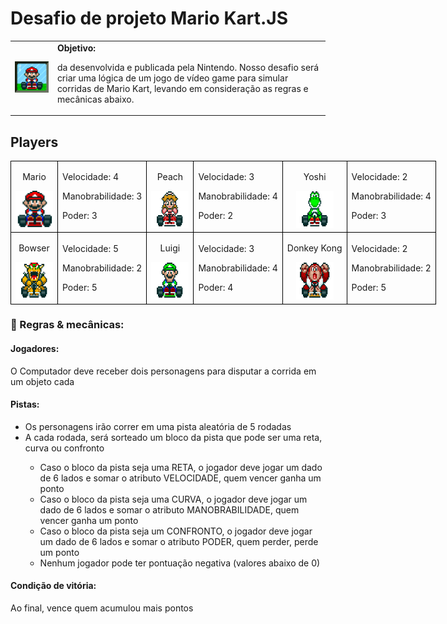 <h1>Desafio de projeto Mario Kart.JS</h1>
<table>
  <tr>
    <td>
      <img src="docs/header.gif" alt="Mario Kart" width="200">
    </td>
    <td>
        <b>Objetivo:</b>
        <p>da desenvolvida e publicada pela Nintendo. Nosso desafio será criar uma lógica de um jogo de vídeo game para simular corridas de Mario Kart, levando em consideração as regras e mecânicas abaixo.</p>
    </td>
  </tr>
</table>
<h2>Players</h2>
<table style="border-collapse: collapse; width: 800px; margin: 0;">
    <tr>
        <td style="border: 1px solid black; text-align: center;">
            <p>Mario</p>
            <img src="docs/mario.gif" alt="Mario Kart" width="60" height="60">
        </td>
        <td style="border: 1px solid black; text-align: justify;">
            <p>Velocidade: 4</p>
            <p>Manobrabilidade: 3</p>
            <p>Poder: 3</p>
        </td>
        <td style="border: 1px solid black; text-align: center;">
            <p>Peach</p>
            <img src="docs/peach.gif" alt="Peach" width="60" height="60">
        </td>
        <td style="border: 1px solid black; text-align: justify;">
            <p>Velocidade: 3</p>
            <p>Manobrabilidade: 4</p>
            <p>Poder: 2</p>
        </td>
        <td style="border: 1px solid black; text-align: center;">
            <p>Yoshi</p>
            <img src="docs/yoshi.gif" alt="Yoshi" width="60" height="60">
        </td>
        <td style="border: 1px solid black; text-align: justify;">
            <p>Velocidade: 2</p>
            <p>Manobrabilidade: 4</p>
            <p>Poder: 3</p>
        </td>
    </tr>
    <tr>
        <td style="border: 1px solid black; text-align: center;">
            <p>Bowser</p>
            <img src="docs/bowser.gif" alt="Bowser" width="60" height="60">
        </td>
        <td style="border: 1px solid black; text-align: justify;">
            <p>Velocidade: 5</p>
            <p>Manobrabilidade: 2</p>
            <p>Poder: 5</p>
        </td>
        <td style="border: 1px solid black; text-align: center;">
            <p>Luigi</p>
            <img src="docs/luigi.gif" alt="Luigi" width="60" height="60">
        </td>
        <td style="border: 1px solid black; text-align: justify;">
            <p>Velocidade: 3</p>
            <p>Manobrabilidade: 4</p>
            <p>Poder: 4</p>
        </td>
        <td style="border: 1px solid black; text-align: center;">
            <p>Donkey Kong</p>
            <img src="docs/dk.gif" alt="DK" width="60" height="60">
        </td>
        <td style="border: 1px solid black; text-align: justify;">
            <p>Velocidade: 2</p>
            <p>Manobrabilidade: 2</p>
            <p>Poder: 5</p>
        </td>
    </tr>
</table>
<h3>🎯 Regras & mecânicas:</h3>
<h4>Jogadores: </h4>
<p>O Computador deve receber dois personagens para disputar a corrida em um objeto cada</p>
<h4>Pistas: </h4>
<ul>
    <li>Os personagens irão correr em uma pista aleatória de 5 rodadas</li>
    <li>A cada rodada, será sorteado um bloco da pista que pode ser uma reta, curva ou confronto</li>
    <ul>
        <li>Caso o bloco da pista seja uma RETA, o jogador deve jogar um dado de 6 lados e somar o atributo VELOCIDADE, quem vencer ganha um ponto</li>
        <li>Caso o bloco da pista seja uma CURVA, o jogador deve jogar um dado de 6 lados e somar o atributo MANOBRABILIDADE, quem vencer ganha um ponto</li>
        <li>Caso o bloco da pista seja um CONFRONTO, o jogador deve jogar um dado de 6 lados e somar o atributo PODER, quem perder, perde um ponto</li>
        <li>Nenhum jogador pode ter pontuação negativa (valores abaixo de 0)</li>
    </ul>
</ul>
<h4>Condição de vitória:</h4>
<p>Ao final, vence quem acumulou mais pontos</p>

